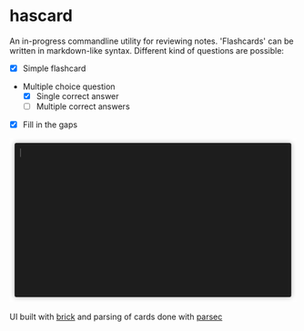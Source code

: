 # hascard
An in-progress commandline utility for reviewing notes. 'Flashcards' can be written in markdown-like syntax. Different kind of questions are possible:
- [x] Simple flashcard
- Multiple choice question
  - [x] Single correct answer
  - [ ] Multiple correct answers
- [x] Fill in the gaps

![a recording of example usage of the hascard application](./recording.gif)

<!-- ![a terminal application with a multiple choice question depicted on it](./scrot.png) -->

UI built with [brick](https://github.com/jtdaugherty/brick) and parsing of cards done with [parsec](https://github.com/haskell/parsec)
